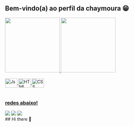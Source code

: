 ## Bem-vindo(a) ao perfil da chaymoura 😁

 <div>
   <a href="https://github.com/chaymoura">
   <img height="180em" src="https://github-readme-stats.vercel.app/api?username=devemdobro&show_icons=true&theme=synthwave&include_all_commits=true&count_private=true"/>
   <img height="180em" src="https://github-readme-stats.vercel.app/api/top-langs/?username=chaymoura&layout=compact&langs_count=6&theme=synthwave"/>
</div>
    
<div style="display: inline_block"><br>
  
 <img align="center" alt="Js" height="30" width="40" src="https://cdn.jsdelivr.net/gh/devicons/devicon@latest/icons/github/github-original.svg" />
 <img align="center" alt="HTML" height="30" width="40" src="https://cdn.jsdelivr.net/gh/devicons/devicon@latest/icons/cassandra/cassandra-original.svg" />
 <img align="center" alt="CSS" height="30" width="40" src="https://cdn.jsdelivr.net/gh/devicons/devicon@latest/icons/linux/linux-original.svg" />
          
</div>
 
<br>
 
### redes abaixo!
 
<div> 
  <a href="https://instagram.com/chay_444" target="_blank"><img src="https://img.shields.io/badge/-Instagram-%23E4405F?style=for-the-badge&logo=instagram&logoColor=white" target="_blank"></a>
 <a href="https://discord.gg/Chaymoura" target="_blank"><img src="https://img.shields.io/badge/Discord-7289DA?style=for-the-badge&logo=discord&logoColor=white" target="_blank"></a> 
  <a href = "mailto:dienifrmoura553@gmail.com"><img src="https://img.shields.io/badge/-Gmail-%23333?style=for-the-badge&logo=gmail&logoColor=white" target="_blank"></a>
 
</div>## Hi there 👋

<!--
**chaymoura/chaymoura** is a ✨ _special_ ✨ repository because its `README.md` (this file) appears on your GitHub profile.

Here are some ideas to get you started:

- 🔭 I’m currently working on ...
- 🌱 I’m currently learning ... 
- 👯 I’m looking to collaborate on ...
- 🤔 I’m looking for help with ...
- 💬 Ask me about ...
- 📫 How to reach me: ...
- 😄 Pronouns: ...
- ⚡ Fun fact: ...
-->
